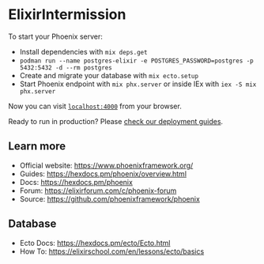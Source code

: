 # ElixirIntermission

To start your Phoenix server:

  * Install dependencies with `mix deps.get`
  * `podman run --name postgres-elixir -e POSTGRES_PASSWORD=postgres -p 5432:5432 -d --rm postgres`
  * Create and migrate your database with `mix ecto.setup`
  * Start Phoenix endpoint with `mix phx.server` or inside IEx with `iex -S mix phx.server`

Now you can visit [`localhost:4000`](http://localhost:4000) from your browser.

Ready to run in production? Please [check our deployment guides](https://hexdocs.pm/phoenix/deployment.html).

## Learn more

  * Official website: https://www.phoenixframework.org/
  * Guides: https://hexdocs.pm/phoenix/overview.html
  * Docs: https://hexdocs.pm/phoenix
  * Forum: https://elixirforum.com/c/phoenix-forum
  * Source: https://github.com/phoenixframework/phoenix

## Database
  * Ecto Docs: https://hexdocs.pm/ecto/Ecto.html
  * How To: https://elixirschool.com/en/lessons/ecto/basics